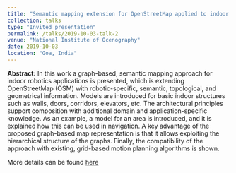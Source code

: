 ```yaml
---
title: "Semantic mapping extension for OpenStreetMap applied to indoor robot navigation"
collection: talks
type: "Invited presentation"
permalink: /talks/2019-10-03-talk-2
venue: "National Institute of Ocenography"
date: 2019-10-03
location: "Goa, India"
---
```


<b>Abstract:</b>
In this work a graph-based, semantic mapping approach for indoor robotics applications is presented, which is extending OpenStreetMap (OSM) with robotic-specific, semantic, topological, and geometrical information. Models are introduced for basic indoor structures such as walls, doors, corridors, elevators, etc. The architectural principles support composition with additional domain and application-specific knowledge. As an example, a model for an area is introduced, and it is explained how this can be used in navigation. A key advantage of the proposed graph-based map representation is that it allows exploiting the hierarchical structure of the graphs. Finally, the compatibility of the approach with existing, grid-based motion planning algorithms is shown.

More details can be found [here](/publication/2019-05-20-icra2019) 